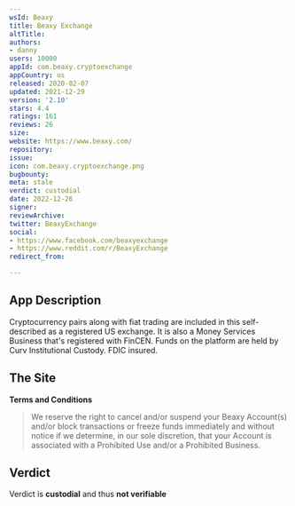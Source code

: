 ```yaml
---
wsId: Beaxy
title: Beaxy Exchange
altTitle: 
authors:
- danny
users: 10000
appId: com.beaxy.cryptoexchange
appCountry: us
released: 2020-02-07
updated: 2021-12-29
version: '2.10'
stars: 4.4
ratings: 161
reviews: 26
size: 
website: https://www.beaxy.com/
repository: 
issue: 
icon: com.beaxy.cryptoexchange.png
bugbounty: 
meta: stale
verdict: custodial
date: 2022-12-26
signer: 
reviewArchive: 
twitter: BeaxyExchange
social:
- https://www.facebook.com/beaxyexchange
- https://www.reddit.com/r/BeaxyExchange
redirect_from: 

---
```


## App Description

Cryptocurrency pairs along with fiat trading are included in this self-described as a registered US exchange. It is also a Money Services Business that's registered with FinCEN. Funds on the platform are held by Curv Institutional Custody. FDIC insured. 

## The Site

**Terms and Conditions**

> We reserve the right to cancel and/or suspend your Beaxy Account(s) and/or block transactions or freeze funds immediately and without notice if we determine, in our sole discretion, that your Account is associated with a Prohibited Use and/or a Prohibited Business.

## Verdict

Verdict is **custodial** and thus **not verifiable**

